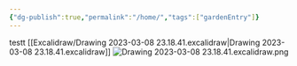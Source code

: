 ```yaml
---
{"dg-publish":true,"permalink":"/home/","tags":["gardenEntry"]}
---
```



testt
[[Excalidraw/Drawing 2023-03-08 23.18.41.excalidraw\|Drawing 2023-03-08 23.18.41.excalidraw]]
![Drawing 2023-03-08 23.18.41.excalidraw.png](/img/user/Excalidraw/Drawing%202023-03-08%2023.18.41.excalidraw.png)